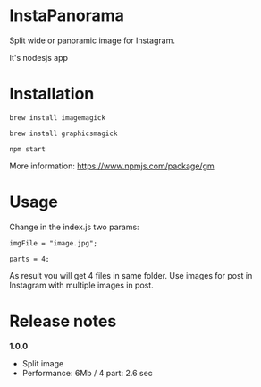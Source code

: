 # InstaPanorama
Split wide or panoramic image for Instagram.

It's nodesjs app

Installation
=======================================
`brew install imagemagick`

`brew install graphicsmagick`

`npm start`

More information: https://www.npmjs.com/package/gm

Usage
=======================================
Change in the index.js two params:

`imgFile = "image.jpg";`

`parts = 4;`


As result you will get 4 files in same folder. Use images for post in Instagram with multiple images in post. 




Release notes
=======================================

**1.0.0**
* Split image
* Performance: 6Mb / 4 part: 2.6 sec 
